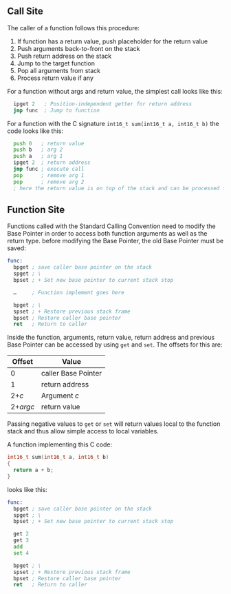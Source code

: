 ## Call Site

The caller of a function follows this procedure:

1. If function has a return value, push placeholder for the return value
2. Push arguments back-to-front on the stack
3. Push return address on the stack
4. Jump to the target function
5. Pop all arguments from stack
6. Process return value if any

For a function without args and return value, the simplest call looks like this:
```asm
  ipget 2   ; Position-independent getter for return address 
  jmp func  ; Jump to function
```

For a function with the C signature `int16_t sum(int16_t a, int16_t b)` the code
looks like this:
```asm
  push 0   ; return value
  push b   ; arg 2
  push a   ; arg 1
  ipget 2  ; return address
  jmp func ; execute call
  pop      ; remove arg 1
  pop      ; remove arg 2
  ; here the return value is on top of the stack and can be processed further 
```

## Function Site

Functions called with the Standard Calling Convention need to modify the
Base Pointer in order to access both function arguments as well as the return
type. before modifying the Base Pointer, the old Base Pointer must be saved:

```asm
func:
  bpget ; save caller base pointer on the stack
  spget ; \
  bpset ; + Set new base pointer to current stack stop

  …     ; Function implement goes here

  bpget ; \
  spset ; + Restore previous stack frame
  bpset ; Restore caller base pointer
  ret   ; Return to caller
```

Inside the function, arguments, return value, return address and previous Base Pointer
can be accessed by using `get` and `set`. The offsets for this are:

| Offset   | Value               |
|----------|---------------------|
| 0        | caller Base Pointer |
| 1        | return address      |
| 2+*c*    | Argument *c*        |
| 2+*argc* | return value        |

Passing negative values to `get` or `set` will return values local to the function stack
and thus allow simple access to local variables.

A function implementing this C code:

```c
int16_t sum(int16_t a, int16_t b)
{
  return a + b;
}
```

looks like this:

```asm
func:
  bpget ; save caller base pointer on the stack
  spget ; \
  bpset ; + Set new base pointer to current stack stop

  get 2
  get 3
  add
  set 4

  bpget ; \
  spset ; + Restore previous stack frame
  bpset ; Restore caller base pointer
  ret   ; Return to caller
```
